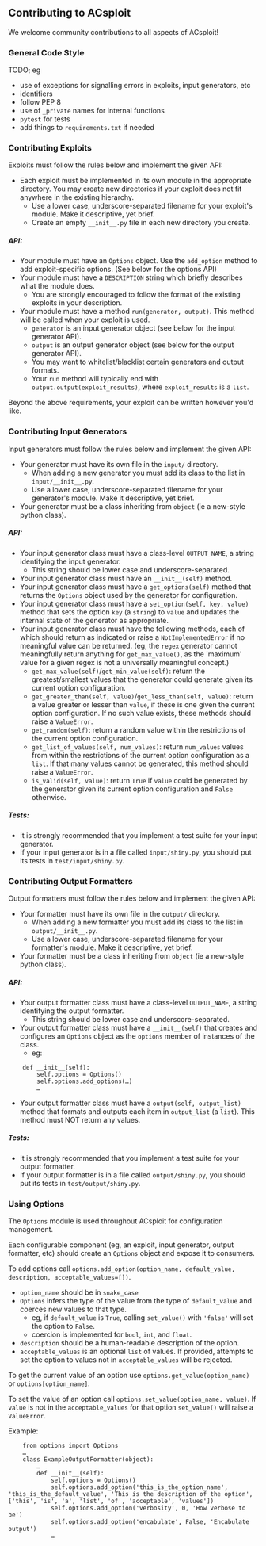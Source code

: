 Contributing to ACsploit
------------------------

We welcome community contributions to all aspects of ACsploit!

### General Code Style

TODO; eg

- use of exceptions for signalling errors in exploits, input generators, etc
- identifiers
- follow PEP 8
- use of `_private` names for internal functions
- `pytest` for tests
- add things to `requirements.txt` if needed


### Contributing Exploits

Exploits must follow the rules below and implement the given API:

- Each exploit must be implemented in its own module in the appropriate directory. You may create new directories if your exploit does not fit anywhere in the existing hierarchy.
  - Use a lower case, underscore-separated filename for your exploit's module. Make it descriptive, yet brief.
  - Create an empty `__init__.py` file in each new directory you create.

##### API:
- Your module must have an `Options` object. Use the `add_option` method to add exploit-specific options. (See below for the options API)
- Your module must have a `DESCRIPTION` string which briefly describes what the module does.
  - You are strongly encouraged to follow the format of the existing exploits in your description.
- Your module must have a method `run(generator, output)`. This method will be called when your exploit is used.
  - `generator` is an input generator object (see below for the input generator API).
  - `output` is an output generator object (see below for the output generator API).
  - You may want to whitelist/blacklist certain generators and output formats.
  - Your `run` method will typically end with `output.output(exploit_results)`, where `exploit_results` is a `list`.

Beyond the above requirements, your exploit can be written however you'd like.

### Contributing Input Generators

Input generators must follow the rules below and implement the given API:

- Your generator must have its own file in the `input/` directory.
  - When adding a new generator you must add its class to the list in `input/__init__.py`.
  - Use a lower case, underscore-separated filename for your generator's module. Make it descriptive, yet brief.
- Your generator must be a class inheriting from `object` (ie a new-style python class).

##### API:
- Your input generator class must have a class-level `OUTPUT_NAME`, a string identifying the input generator.
  - This string should be lower case and underscore-separated.
- Your input generator class must have an `__init__(self)` method.
- Your input generator class must have a `get_options(self)` method that returns the `Options` object used by the generator for configuration.
- Your input generator class must have a `set_option(self, key, value)` method that sets the option `key` (a `string`) to `value` and updates the internal state of the generator as appropriate.
- Your input generator class must have the following methods, each of which should return as indicated or raise a `NotImplementedError` if no meaningful value can be returned. (eg, the `regex` generator cannot meaningfully return anything for `get_max_value()`, as the 'maximum' value for a given regex is not a universally meaningful concept.)
  - `get_max_value(self)`/`get_min_value(self)`: return the greatest/smallest values that the generator could generate given its current option configuration.
  - `get_greater_than(self, value)`/`get_less_than(self, value)`: return a value greater or lesser than `value`, if these is one given the current option configuration. If no such value exists, these methods should raise a `ValueError`.
  - `get_random(self)`: return a random value within the restrictions of the current option configuration.
  - `get_list_of_values(self, num_values)`: return `num_values` values from within the restrictions of the current option configuration as a `list`. If that many values cannot be generated, this method should raise a `ValueError`.
  - `is_valid(self, value)`: return `True` if `value` could be generated by the generator given its current option configuration and `False` otherwise.

##### Tests:
- It is strongly recommended that you implement a test suite for your input generator.
- If your input generator is in a file called `input/shiny.py`, you should put its tests in `test/input/shiny.py`.

### Contributing Output Formatters

Output formatters must follow the rules below and implement the given API:

- Your formatter must have its own file in the `output/` directory.
  - When adding a new formatter you must add its class to the list in `output/__init__.py`.
  - Use a lower case, underscore-separated filename for your formatter's module. Make it descriptive, yet brief.
- Your formatter must be a class inheriting from `object` (ie a new-style python class).

##### API:
- Your output formatter class must have a class-level `OUTPUT_NAME`, a string identifying the output formatter.
  - This string should be lower case and underscore-separated.
- Your output formatter class must have a `__init__(self)` that creates and configures an `Options` object as the `options` member of instances of the class.
  - eg:

```
	def __init__(self):
   		self.options = Options()
   		self.options.add_options(…)
   		…
```
- Your output formatter class must have a `output(self, output_list)` method that formats and outputs each item in `output_list` (a `list`). This method must NOT return any values.

##### Tests:
- It is strongly recommended that you implement a test suite for your output formatter.
- If your output formatter is in a file called `output/shiny.py`, you should put its tests in `test/output/shiny.py`.

### Using Options

The `Options` module is used throughout ACsploit for configuration management.

Each configurable component (eg, an exploit, input generator, output formatter, etc) should create an `Options` object and expose it to consumers.

To add options call `options.add_option(option_name, default_value, description, acceptable_values=[])`.

- `option_name` should be in `snake_case`
- `Options` infers the type of the value from the type of `default_value` and coerces new values to that type.
  - eg, if `default_value` is `True`, calling `set_value()` with `'false'` will set the option to `False`.
  - coercion is implemented for `bool`, `int`, and `float`.
- `description` should be a human-readable description of the option.
- `acceptable_values` is an optional `list` of values. If provided, attempts to set the option to values not in `acceptable_values` will be rejected.

To get the current value of an option use `options.get_value(option_name)` or `options[option_name]`.

To set the value of an option call `options.set_value(option_name, value)`. If `value` is not in the `acceptable_values` for that option `set_value()` will raise a `ValueError`.

Example:

```
	from options import Options
	…
	class ExampleOutputFormatter(object):
		…
		def __init__(self):
			self.options = Options()
			self.options.add_option('this_is_the_option_name', 'this_is_the_default_value', 'This is the description of the option', ['this', 'is', 'a', 'list', 'of', 'acceptable', 'values'])
			self.options.add_option('verbosity', 0, 'How verbose to be')
			self.options.add_option('encabulate', False, 'Encabulate output')
			…
```